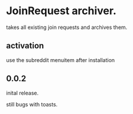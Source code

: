 # JoinRequest archiver.

takes all existing join requests and archives them.

## activation

use the subreddit menuitem after installation

## 0.0.2

inital release.

still bugs with toasts.
